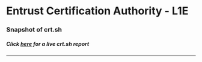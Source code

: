 # Entrust Certification Authority - L1E
### Snapshot of crt.sh
##### Click [here](https://crt.sh/?q=CBB3445425AF506646CF6EB0C61197FF714BDBEE9424067B3C0772E2D304FBB7) for a live crt.sh report

---
